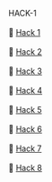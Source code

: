 HACK-1
<br> </br>
🧿 [Hack 1](https://github.com/greenyei/git_h_1)
<br> </br>
🧿 [Hack 2](https://github.com/greenyei/git_h_2)
<br> </br>
🧿 [Hack 3](https://github.com/greenyei/git_h_3)
<br> </br>
🧿 [Hack 4](https://github.com/greenyei/git_h_4)
<br> </br>
🧿 [Hack 5](https://github.com/greenyei/git_h_5)
<br> </br>
🧿 [Hack 6](https://github.com/greenyei/git_h_6)
<br> </br>
🧿 [Hack 7](https://github.com/greenyei/git_h_7)
<br> </br>
🧿 [Hack 8](https://github.com/greenyei/git_h_8)
